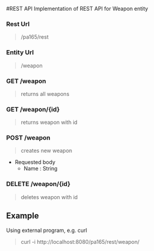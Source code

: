 #REST API
Implementation of REST API for Weapon entity
### Rest Url
> /pa165/rest

### Entity Url
> /weapon

### GET /weapon
> returns all weapons

### GET /weapon/{id}
> returns weapon with id

### POST /weapon
> creates new weapon

* Requested body
  * Name : String

### DELETE /weapon/{id}
> deletes weapon with id

## Example

Using external program, e.g. curl
> curl -i http://localhost:8080/pa165/rest/weapon/

